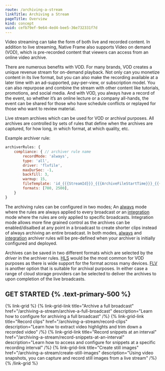 ```yaml
---
route: /archiving-a-stream
linkTitle: Archiving a Stream
pageTitle: Overview
kind: concept
uuid: cefb79ef-9e64-4ed4-bee5-36e732331f7d
---
```


Video streaming can take the form of both live and recorded content. In addition to live streaming, Native Frame also supports Video on demand (VOD), which is pre-recorded content that viewers can access from an online video archive.

There are numerous benefits with VOD. For many brands, VOD creates a unique revenue stream for on-demand playback. Not only can you monetize content in its live format, but you can also make the recording available at a later time with an ad-supported, pay-per-view, or subscription model. You can also repurpose and combine the stream with other content like tutorials, promotions, and social media. And with VOD, you always have a record of the event, so whether it’s an online lecture or a company all-hands, the event can be shared for those who have schedule conflicts or replayed for those who want to review material.

Live stream archives which can be used for VOD or archival purposes. All archives are controlled by sets of rules that define when the archives are captured, for how long, in which format, at which quality, etc. 

Example archiver rule:
```js
archiverRules: {
	compliance: { // archiver rule name
		recordMode: 'always',
		type: 'all',
		driver: 'flvfile',
		maxDurSec: -1,
		backfill: 3, 
		warmup: 15,
		fileTemplate: 'id_{{{StreamId}}}_{{{ArchiveFileStartTime}}}_{{{FileDuration}}}_{{{VideoKbps}}}_{{{Width}}}x{{{Height}}}_{{{AudioKbps}}}.flv'
		formats: [700, 2500],
	}
}
```

The archiving rules can be configured in two modes; An [always](/docs/archiving-a-stream/archive-a-full-broadcast) mode where the rules are always applied to every broadcast *or* an [integration](/docs/archiving-a-stream/record-clips) mode where the rules are only applied to specific broadcasts. Integration mode allows more fine grained control as the archives can be enabled/disalbed at any point in a broadcast to create shorter clips instead of always archiving an entire broadcast. In both modes, [always](/docs/archiving-a-stream/archive-a-full-broadcast) and [integration](/docs/archiving-a-stream/record-clips) archiver rules will be pre-defined when your archiver is initially configured and deployed.

Archives can be saved in two different formats which are selected by the *driver* in the archiver rules. [HLS](/docs/overview/types-of-streams) would be the most common for VOD purposes as there is wide support for the format across many devices. [FLV](/docs/overview/types-of-streams) is another option that is suitable for archival purposes. In either case a range of cloud storage providers can be selected to deliver the archives to upon completion of the live broadcasts. 

## GET STARTED {% .text-primary-500 %}

{% link-grid  %}
  {% link-grid-link title="Archive a full broadcast" href="/archiving-a-stream/archive-a-full-broadcast" description="Learn how to configure for archiving a full broadcast" /%}
  {% link-grid-link title="Record clips" href="/archiving-a-stream/record-clips" description="Learn how to extract video highlights and trim down a recorded video" /%}
  {% link-grid-link title="Record snippets at an interval" href="/archiving-a-stream/record-snippets-at-an-interval" description="Learn how to access and configure for snippets at a specific recording interval" /%}
  {% link-grid-link title="Create still images" href="/archiving-a-stream/create-still-images" description="Using video snapshots, you can capture and record still images from a live stream" /%}
{% /link-grid  %}

